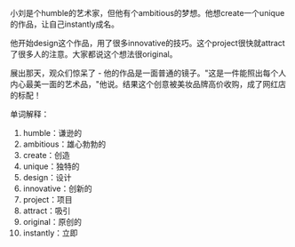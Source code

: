 小刘是个humble的艺术家，但他有个ambitious的梦想。他想create一个unique的作品，让自己instantly成名。

他开始design这个作品，用了很多innovative的技巧。这个project很快就attract了很多人的注意。大家都说这个想法很original。

展出那天，观众们惊呆了 - 他的作品是一面普通的镜子。"这是一件能照出每个人内心最美一面的艺术品，"他说。结果这个创意被美妆品牌高价收购，成了网红店的标配！

单词解释：
1. humble：谦逊的
2. ambitious：雄心勃勃的
3. create：创造
4. unique：独特的
5. design：设计
6. innovative：创新的
7. project：项目
8. attract：吸引
9. original：原创的
10. instantly：立即 